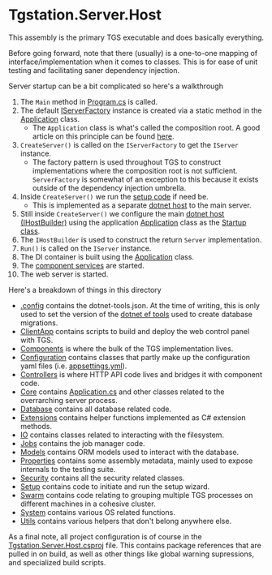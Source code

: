 # Tgstation.Server.Host

This assembly is the primary TGS executable and does basically everything.

Before going forward, note that there (usually) is a one-to-one mapping of interface/implementation when it comes to classes. This is for ease of unit testing and facilitating saner dependency injection.

Server startup can be a bit complicated so here's a walkthrough

1. The `Main` method in [Program.cs](./Program.cs) is called.
1. The default [IServerFactory](./IServerFactory) instance is created via a static method in the [Application](./Core/Application.cs) class.
    - The `Application` class is what's called the composition root. A good article on this principle can be found [here](https://freecontent.manning.com/dependency-injection-in-net-2nd-edition-understanding-the-composition-root/).
1. `CreateServer()` is called on the `IServerFactory` to get the `IServer` instance.
    - The factory pattern is used throughout TGS to construct implementations where the composition root is not sufficient. `ServerFactory` is somewhat of an exception to this because it exists outside of the dependency injection umbrella.
1. Inside `CreateServer()` we run the [setup code](./Setup) if need be.
    - This is implemented as a separate [dotnet host](https://docs.microsoft.com/en-us/aspnet/core/fundamentals/host/generic-host?view=aspnetcore-6.0) to the main server.
1. Still inside `CreateServer()` we configure the main [dotnet host (IHostBuilder)](https://docs.microsoft.com/en-us/aspnet/core/fundamentals/host/generic-host?view=aspnetcore-6.0) using the application [Application](./Core/Application.cs) class as the [Startup class](https://docs.microsoft.com/en-us/aspnet/core/fundamentals/startup?view=aspnetcore-6.0#the-startup-class).
1. The `IHostBuilder` is used to construct the return `Server` implementation.
1. `Run()` is called on the `IServer` instance.
1. The DI container is built using the [Application](./Core/Application.cs) class.
1. The [component services](./Components) are started.
1. The web server is started.

Here's a breakdown of things in this directory

- [.config](./.config) contains the dotnet-tools.json. At the time of writing, this is only used to set the version of the [dotnet ef tools](https://docs.microsoft.com/en-us/ef/core/miscellaneous/cli/) used to create database migrations.
- [ClientApp](./ClientApp) contains scripts to build and deploy the web control panel with TGS.
- [Components](./Components) is where the bulk of the TGS implementation lives.
- [Configuration](./Configuration) contains classes that partly make up the configuration yaml files (i.e. [appsettings.yml](./appsettings.yml)).
- [Controllers](./Controllers) is where HTTP API code lives and bridges it with component code.
- [Core](./Core) contains [Application.cs](./Core/Application.cs) and other classes related to the overrarching server process.
- [Database](./Database) contains all database related code.
- [Extensions](./Extensions) contains helper functions implemented as C# extension methods.
- [IO](./IO) contains classes related to interacting with the filesystem.
- [Jobs](./Jobs) contains the job manager code.
- [Models](./Models) contains ORM models used to interact with the database.
- [Properties](./Properties) contains some assembly metadata, mainly used to expose internals to the testing suite.
- [Security](./Security) contains all the security related classes.
- [Setup](./Setup) contains code to initiate and run the setup wizard.
- [Swarm](./Swarm) contains code relating to grouping multiple TGS processes on different machines in a cohesive cluster.
- [System](./System) contains various OS related functions.
- [Utils](./Utils) contains various helpers that don't belong anywhere else.

As a final note, all project configuration is of course in the [Tgstation.Server.Host.csproj](./Tgstation.Server.Host.csproj) file. This contains package references that are pulled in on build, as well as other things like global warning supressions, and specialized build scripts.
